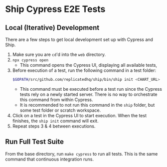 Ship Cypress E2E Tests
======================
## Local (Iterative) Development
There are a few steps to get local development set up with Cypress and Ship.
1. Make sure you are `cd`'d into the `web` directory.
1. `npx cypress open`
    - This command opens the Cypress UI, displaying all available tests,
1. Before execution of a test, run the following command in a test folder:
   ```sh
   $GOPATH/src/github.com/replicatedhq/ship/bin/ship init <CHART_URL> --no-open
   ```
    - This command must be executed before a test run since the Cypress tests rely on a newly started server.
      There is no way to orchestrate this command from within Cypress.
    - It is recommended to not run this command in the `ship` folder, but some test folder or scratch workspace.
1. Click on a test in the Cypress UI to start execution. When the test finishes, the `ship init` command will exit.
1. Repeat steps 3 & 4 between executions.

## Run Full Test Suite
From the base directory, run `make cypress` to run all tests. This is the same command that continuous integration runs.
